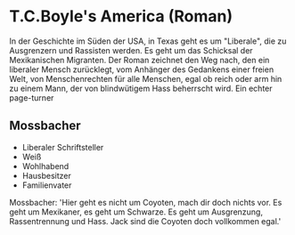 # T.C.Boyle's America (Roman)

In der Geschichte im Süden der USA, in Texas geht es um "Liberale", die zu Ausgrenzern und Rassisten werden. Es geht um das Schicksal der Mexikanischen Migranten. Der Roman zeichnet den Weg nach, den ein liberaler Mensch zurücklegt, vom Anhänger des Gedankens einer freien Welt, von Menschenrechten für alle Menschen, egal ob reich oder arm hin zu einem Mann, der von blindwütigem Hass beherrscht wird.
Ein echter page-turner  

## Mossbacher
* Liberaler Schriftsteller
* Weiß
* Wohlhabend
* Hausbesitzer
* Familienvater

Mossbacher:
'Hier geht es nicht um Coyoten, mach dir doch nichts vor.
Es geht um Mexikaner, es geht um Schwarze. Es geht um Ausgrenzung, Rassentrennung und Hass. Jack sind  die Coyoten doch vollkommen egal.'
